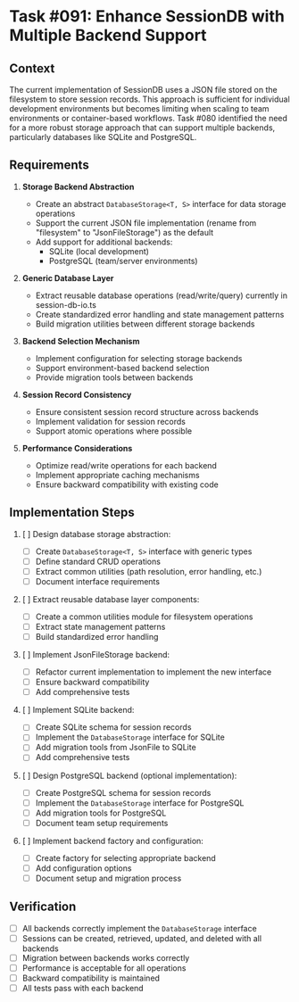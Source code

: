 # Task #091: Enhance SessionDB with Multiple Backend Support

## Context

The current implementation of SessionDB uses a JSON file stored on the filesystem to store session records. This approach is sufficient for individual development environments but becomes limiting when scaling to team environments or container-based workflows. Task #080 identified the need for a more robust storage approach that can support multiple backends, particularly databases like SQLite and PostgreSQL.

## Requirements

1. **Storage Backend Abstraction**

   - Create an abstract `DatabaseStorage<T, S>` interface for data storage operations
   - Support the current JSON file implementation (rename from "filesystem" to "JsonFileStorage") as the default
   - Add support for additional backends:
     - SQLite (local development)
     - PostgreSQL (team/server environments)

2. **Generic Database Layer**

   - Extract reusable database operations (read/write/query) currently in session-db-io.ts
   - Create standardized error handling and state management patterns
   - Build migration utilities between different storage backends

3. **Backend Selection Mechanism**

   - Implement configuration for selecting storage backends
   - Support environment-based backend selection
   - Provide migration tools between backends

4. **Session Record Consistency**

   - Ensure consistent session record structure across backends
   - Implement validation for session records
   - Support atomic operations where possible

5. **Performance Considerations**
   - Optimize read/write operations for each backend
   - Implement appropriate caching mechanisms
   - Ensure backward compatibility with existing code

## Implementation Steps

1. [ ] Design database storage abstraction:

   - [ ] Create `DatabaseStorage<T, S>` interface with generic types
   - [ ] Define standard CRUD operations
   - [ ] Extract common utilities (path resolution, error handling, etc.)
   - [ ] Document interface requirements

2. [ ] Extract reusable database layer components:

   - [ ] Create a common utilities module for filesystem operations
   - [ ] Extract state management patterns
   - [ ] Build standardized error handling

3. [ ] Implement JsonFileStorage backend:

   - [ ] Refactor current implementation to implement the new interface
   - [ ] Ensure backward compatibility
   - [ ] Add comprehensive tests

4. [ ] Implement SQLite backend:

   - [ ] Create SQLite schema for session records
   - [ ] Implement the `DatabaseStorage` interface for SQLite
   - [ ] Add migration tools from JsonFile to SQLite
   - [ ] Add comprehensive tests

5. [ ] Design PostgreSQL backend (optional implementation):

   - [ ] Create PostgreSQL schema for session records
   - [ ] Implement the `DatabaseStorage` interface for PostgreSQL
   - [ ] Add migration tools for PostgreSQL
   - [ ] Document team setup requirements

6. [ ] Implement backend factory and configuration:
   - [ ] Create factory for selecting appropriate backend
   - [ ] Add configuration options
   - [ ] Document setup and migration process

## Verification

- [ ] All backends correctly implement the `DatabaseStorage` interface
- [ ] Sessions can be created, retrieved, updated, and deleted with all backends
- [ ] Migration between backends works correctly
- [ ] Performance is acceptable for all operations
- [ ] Backward compatibility is maintained
- [ ] All tests pass with each backend
